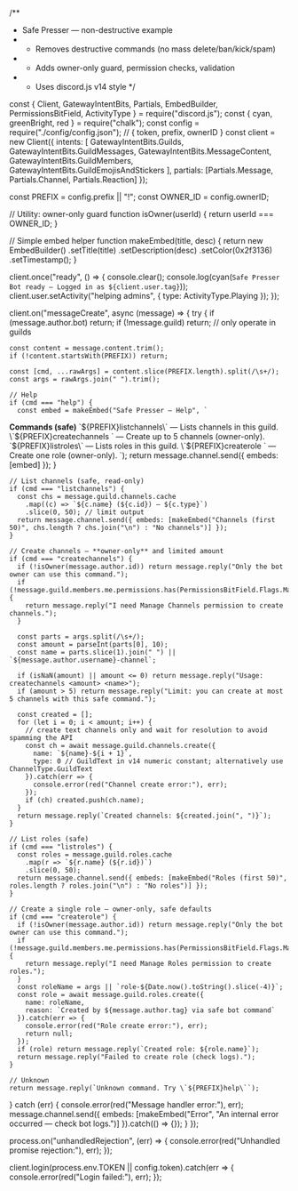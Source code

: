 /**
 * Safe Presser — non-destructive example
 * - Removes destructive commands (no mass delete/ban/kick/spam)
 * - Adds owner-only guard, permission checks, validation
 * - Uses discord.js v14 style
 */

const { Client, GatewayIntentBits, Partials, EmbedBuilder, PermissionsBitField, ActivityType } = require("discord.js");
const { cyan, greenBright, red } = require("chalk");
const config = require("./config/config.json"); // { token, prefix, ownerID }
const client = new Client({
  intents: [
    GatewayIntentBits.Guilds,
    GatewayIntentBits.GuildMessages,
    GatewayIntentBits.MessageContent,
    GatewayIntentBits.GuildMembers,
    GatewayIntentBits.GuildEmojisAndStickers
  ],
  partials: [Partials.Message, Partials.Channel, Partials.Reaction]
});

const PREFIX = config.prefix || "!";
const OWNER_ID = config.ownerID;

// Utility: owner-only guard
function isOwner(userId) {
  return userId === OWNER_ID;
}

// Simple embed helper
function makeEmbed(title, desc) {
  return new EmbedBuilder()
    .setTitle(title)
    .setDescription(desc)
    .setColor(0x2f3136)
    .setTimestamp();
}

client.once("ready", () => {
  console.clear();
  console.log(cyan(`Safe Presser Bot ready — Logged in as ${client.user.tag}`));
  client.user.setActivity("helping admins", { type: ActivityType.Playing });
});

client.on("messageCreate", async (message) => {
  try {
    if (message.author.bot) return;
    if (!message.guild) return; // only operate in guilds

    const content = message.content.trim();
    if (!content.startsWith(PREFIX)) return;

    const [cmd, ...rawArgs] = content.slice(PREFIX.length).split(/\s+/);
    const args = rawArgs.join(" ").trim();

    // Help
    if (cmd === "help") {
      const embed = makeEmbed("Safe Presser — Help", `
**Commands (safe)**
\`${PREFIX}listchannels\` — Lists channels in this guild.
\`${PREFIX}createchannels <amount> <name>\` — Create up to 5 channels (owner-only).
\`${PREFIX}listroles\` — Lists roles in this guild.
\`${PREFIX}createrole <name>\` — Create one role (owner-only).
`);
      return message.channel.send({ embeds: [embed] });
    }

    // List channels (safe, read-only)
    if (cmd === "listchannels") {
      const chs = message.guild.channels.cache
        .map((c) => `${c.name} (${c.id}) — ${c.type}`)
        .slice(0, 50); // limit output
      return message.channel.send({ embeds: [makeEmbed("Channels (first 50)", chs.length ? chs.join("\n") : "No channels")] });
    }

    // Create channels — **owner-only** and limited amount
    if (cmd === "createchannels") {
      if (!isOwner(message.author.id)) return message.reply("Only the bot owner can use this command.");
      if (!message.guild.members.me.permissions.has(PermissionsBitField.Flags.ManageChannels)) {
        return message.reply("I need Manage Channels permission to create channels.");
      }

      const parts = args.split(/\s+/);
      const amount = parseInt(parts[0], 10);
      const name = parts.slice(1).join(" ") || `${message.author.username}-channel`;

      if (isNaN(amount) || amount <= 0) return message.reply("Usage: createchannels <amount> <name>");
      if (amount > 5) return message.reply("Limit: you can create at most 5 channels with this safe command.");

      const created = [];
      for (let i = 0; i < amount; i++) {
        // create text channels only and wait for resolution to avoid spamming the API
        const ch = await message.guild.channels.create({
          name: `${name}-${i + 1}`,
          type: 0 // GuildText in v14 numeric constant; alternatively use ChannelType.GuildText
        }).catch(err => {
          console.error(red("Channel create error:"), err);
        });
        if (ch) created.push(ch.name);
      }
      return message.reply(`Created channels: ${created.join(", ")}`);
    }

    // List roles (safe)
    if (cmd === "listroles") {
      const roles = message.guild.roles.cache
        .map(r => `${r.name} (${r.id})`)
        .slice(0, 50);
      return message.channel.send({ embeds: [makeEmbed("Roles (first 50)", roles.length ? roles.join("\n") : "No roles")] });
    }

    // Create a single role — owner-only, safe defaults
    if (cmd === "createrole") {
      if (!isOwner(message.author.id)) return message.reply("Only the bot owner can use this command.");
      if (!message.guild.members.me.permissions.has(PermissionsBitField.Flags.ManageRoles)) {
        return message.reply("I need Manage Roles permission to create roles.");
      }
      const roleName = args || `role-${Date.now().toString().slice(-4)}`;
      const role = await message.guild.roles.create({
        name: roleName,
        reason: `Created by ${message.author.tag} via safe bot command`
      }).catch(err => {
        console.error(red("Role create error:"), err);
        return null;
      });
      if (role) return message.reply(`Created role: ${role.name}`);
      return message.reply("Failed to create role (check logs).");
    }

    // Unknown
    return message.reply(`Unknown command. Try \`${PREFIX}help\``);
  } catch (err) {
    console.error(red("Message handler error:"), err);
    message.channel.send({ embeds: [makeEmbed("Error", "An internal error occurred — check bot logs.")] }).catch(() => {});
  }
});

process.on("unhandledRejection", (err) => {
  console.error(red("Unhandled promise rejection:"), err);
});

client.login(process.env.TOKEN || config.token).catch(err => {
  console.error(red("Login failed:"), err);
});
